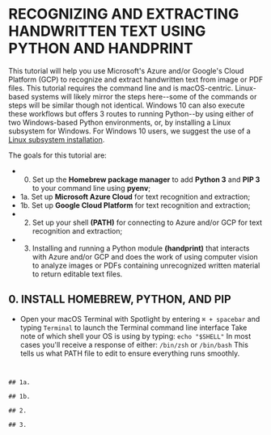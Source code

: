 # RECOGNIZING AND EXTRACTING HANDWRITTEN TEXT USING PYTHON AND HANDPRINT
This tutorial will help you use Microsoft's Azure and/or Google's Cloud Platform (GCP) to recognize and extract handwritten text from image or PDF files.
This tutorial requires the command line and is macOS-centric. 
Linux-based systems will likely mirror the steps here--some of the commands or steps will be similar though not identical. 
Windows 10 can also execute these workflows but offers 3 routes to running Python--by using either of two Windows-based Python environments, or, by installing a Linux subsystem for Windows. For Windows 10 users, we suggest the use of a [Linux subsystem installation](https://realpython.com/installing-python/).

The goals for this tutorial are:
* 0.  Set up the **Homebrew package manager** to add **Python 3** and **PIP 3** to your command line using **pyenv**;
* 1a. Set up **Microsoft Azure Cloud** for text recognition and extraction;
* 1b. Set up **Google Cloud Platform** for text recognition and extraction;
* 2.  Set up your shell **(PATH)** for connecting to Azure and/or GCP for text recognition and extraction;
* 3.  Installing and running a Python module **(handprint)** that interacts with Azure and/or GCP and does the work of using computer vision to analyze images or PDFs containing unrecognized written material to return editable text files. 

## 0. INSTALL HOMEBREW, PYTHON, AND PIP
* Open your macOS Terminal with Spotlight by entering 
```⌘ + spacebar``` and typing 
```Terminal```
to launch the Terminal command line interface
Take note of which shell your OS is using by typing:
```echo "$SHELL"```
In most cases you'll receive a response of either:
```/bin/zsh```
or 
```/bin/bash```
This tells us what PATH file to edit to ensure everything runs smoothly.


```xcode-select --install


## 1a.

## 1b.

## 2. 

## 3. 

